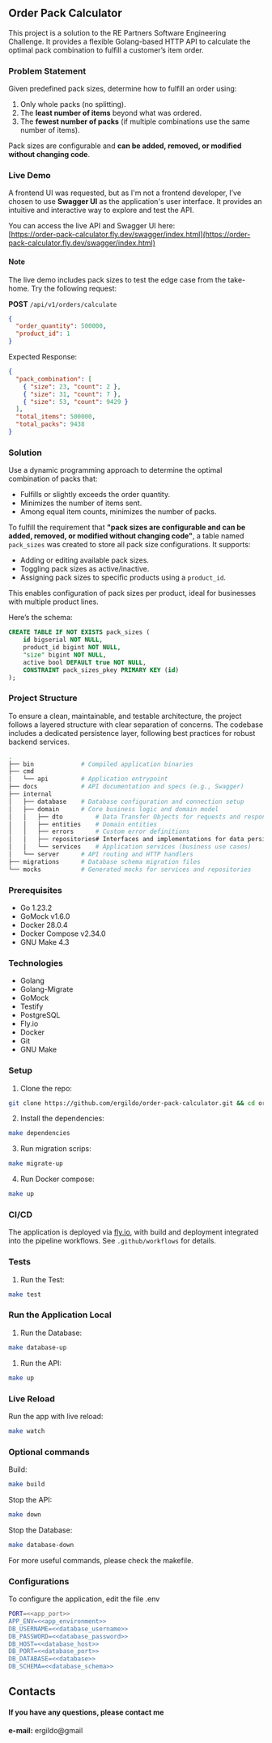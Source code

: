 ## Order Pack Calculator

This project is a solution to the RE Partners Software Engineering Challenge. It provides a flexible Golang-based HTTP API to calculate the optimal pack combination to fulfill a customer’s item order.

### Problem Statement

Given predefined pack sizes, determine how to fulfill an order using:
1. Only whole packs (no splitting).
2. The **least number of items** beyond what was ordered.
3. The **fewest number of packs** (if multiple combinations use the same number of items).

Pack sizes are configurable and **can be added, removed, or modified without changing code**.

### Live Demo

A frontend UI was requested, but as I'm not a frontend developer, I’ve chosen to use **Swagger UI** as the application's user interface. It provides an intuitive and interactive way to explore and test the API.

You can access the live API and Swagger UI here:  
[https://order-pack-calculator.fly.dev/swagger/index.html](https://order-pack-calculator.fly.dev/swagger/index.html)

#### Note

The live demo includes pack sizes to test the edge case from the take-home. Try the following request:

**POST** `/api/v1/orders/calculate`
```json
{
  "order_quantity": 500000,
  "product_id": 1
}
```
Expected Response:
```json
{
  "pack_combination": [
    { "size": 23, "count": 2 },
    { "size": 31, "count": 7 },
    { "size": 53, "count": 9429 }
  ],
  "total_items": 500000,
  "total_packs": 9438
}
```


### Solution

Use a dynamic programming approach to determine the optimal combination of packs that:
- Fulfills or slightly exceeds the order quantity.
- Minimizes the number of items sent.
- Among equal item counts, minimizes the number of packs.

To fulfill the requirement that **"pack sizes are configurable and can be added, removed, or modified without changing code"**, a table named `pack_sizes` was created to store all pack size configurations. It supports:

- Adding or editing available pack sizes.
- Toggling pack sizes as active/inactive.
- Assigning pack sizes to specific products using a `product_id`.

This enables configuration of pack sizes per product, ideal for businesses with multiple product lines.

Here’s the schema:

```sql
CREATE TABLE IF NOT EXISTS pack_sizes (
	id bigserial NOT NULL,
	product_id bigint NOT NULL,
	"size" bigint NOT NULL,
	active bool DEFAULT true NOT NULL,
	CONSTRAINT pack_sizes_pkey PRIMARY KEY (id)
);
```

### Project Structure

To ensure a clean, maintainable, and testable architecture, the project follows a layered structure with clear separation of concerns. The codebase includes a dedicated persistence layer, following best practices for robust backend services.

```bash
.
├── bin             # Compiled application binaries
├── cmd
│   └── api         # Application entrypoint
├── docs            # API documentation and specs (e.g., Swagger)
├── internal
│   ├── database    # Database configuration and connection setup
│   ├── domain      # Core business logic and domain model
│   │   ├── dto         # Data Transfer Objects for requests and responses
│   │   ├── entities    # Domain entities
│   │   ├── errors      # Custom error definitions
│   │   ├── repositories# Interfaces and implementations for data persistence
│   │   └── services    # Application services (business use cases)
│   └── server      # API routing and HTTP handlers
├── migrations      # Database schema migration files
└── mocks           # Generated mocks for services and repositories
```

### Prerequisites

- Go 1.23.2
- GoMock v1.6.0
- Docker 28.0.4
- Docker Compose v2.34.0
- GNU Make 4.3

### Technologies

- Golang
- Golang-Migrate
- GoMock
- Testify
- PostgreSQL
- Fly.io
- Docker
- Git
- GNU Make



### Setup

1. Clone the repo:

```bash 
git clone https://github.com/ergildo/order-pack-calculator.git && cd order-pack-calculator

```

2. Install the dependencies:

```bash 
make dependencies

```

3. Run migration scrips:

```bash 
make migrate-up

```
4. Run Docker compose:

```bash 
make up

```


### CI/CD

The application is deployed via [fly.io](https://fly.io), with build and deployment integrated into the pipeline workflows. See `.github/workflows` for details. 

### Tests

1. Run the Test:

```bash 
make test

```

### Run the Application Local

1. Run the Database:

```bash 
make database-up

```
1. Run the API:

```bash 
make up

```

### Live Reload
Run the app with live reload:
```bash 
make watch

```

### Optional commands

Build:

```bash 
make build

```

Stop the API:

```bash 
make down

```
Stop the Database:

```bash 
make database-down

```

For more useful commands, please check the makefile. 


### Configurations
To configure the application, edit the file .env

```bash 
PORT=<<app_port>>
APP_ENV=<<app_environment>>
DB_USERNAME=<<database_username>>
DB_PASSWORD=<<database_password>>
DB_HOST=<<database_host>>
DB_PORT=<<database_port>>
DB_DATABASE=<<database>>
DB_SCHEMA=<<database_schema>>
```
## Contacts
#### If you have any questions, please contact me

**e-mail:** ergildo@gmail<br/>
